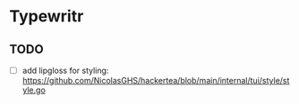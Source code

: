 # Typewritr

## TODO
- [ ] add lipgloss for styling: https://github.com/NicolasGHS/hackertea/blob/main/internal/tui/style/style.go